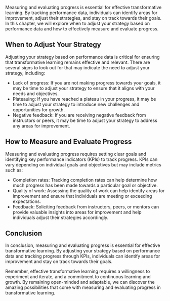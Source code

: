 
Measuring and evaluating progress is essential for effective transformative learning. By tracking performance data, individuals can identify areas for improvement, adjust their strategies, and stay on track towards their goals. In this chapter, we will explore when to adjust your strategy based on performance data and how to effectively measure and evaluate progress.

When to Adjust Your Strategy
----------------------------

Adjusting your strategy based on performance data is critical for ensuring that transformative learning remains effective and relevant. There are several signs to look out for that may indicate the need to adjust your strategy, including:

* Lack of progress: If you are not making progress towards your goals, it may be time to adjust your strategy to ensure that it aligns with your needs and objectives.
* Plateauing: If you have reached a plateau in your progress, it may be time to adjust your strategy to introduce new challenges and opportunities for growth.
* Negative feedback: If you are receiving negative feedback from instructors or peers, it may be time to adjust your strategy to address any areas for improvement.

How to Measure and Evaluate Progress
------------------------------------

Measuring and evaluating progress requires setting clear goals and identifying key performance indicators (KPIs) to track progress. KPIs can vary depending on individual goals and objectives but may include metrics such as:

* Completion rates: Tracking completion rates can help determine how much progress has been made towards a particular goal or objective.
* Quality of work: Assessing the quality of work can help identify areas for improvement and ensure that individuals are meeting or exceeding expectations.
* Feedback: Soliciting feedback from instructors, peers, or mentors can provide valuable insights into areas for improvement and help individuals adjust their strategies accordingly.

Conclusion
----------

In conclusion, measuring and evaluating progress is essential for effective transformative learning. By adjusting your strategy based on performance data and tracking progress through KPIs, individuals can identify areas for improvement and stay on track towards their goals.

Remember, effective transformative learning requires a willingness to experiment and iterate, and a commitment to continuous learning and growth. By remaining open-minded and adaptable, we can discover the amazing possibilities that come with measuring and evaluating progress in transformative learning.
